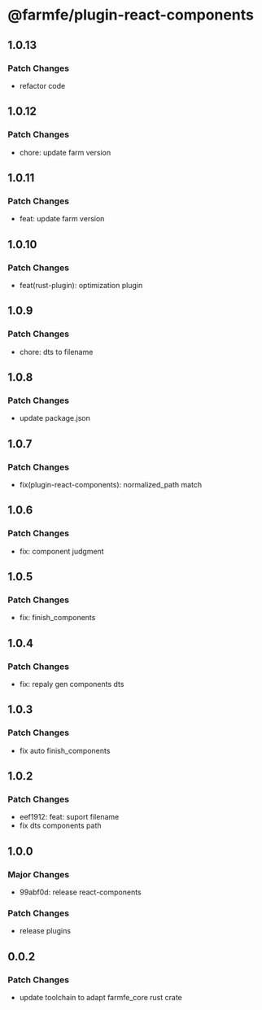 # @farmfe/plugin-react-components

## 1.0.13

### Patch Changes

- refactor code

## 1.0.12

### Patch Changes

- chore: update farm version

## 1.0.11

### Patch Changes

- feat: update farm version

## 1.0.10

### Patch Changes

- feat(rust-plugin): optimization plugin

## 1.0.9

### Patch Changes

- chore: dts to filename

## 1.0.8

### Patch Changes

- update package.json

## 1.0.7

### Patch Changes

- fix(plugin-react-components): normalized_path match

## 1.0.6

### Patch Changes

- fix: component judgment

## 1.0.5

### Patch Changes

- fix: finish_components

## 1.0.4

### Patch Changes

- fix: repaly gen components dts

## 1.0.3

### Patch Changes

- fix auto finish_components

## 1.0.2

### Patch Changes

- eef1912: feat: suport filename
- fix dts components path

## 1.0.0

### Major Changes

- 99abf0d: release react-components

### Patch Changes

- release plugins

## 0.0.2

### Patch Changes

- update toolchain to adapt farmfe_core rust crate
